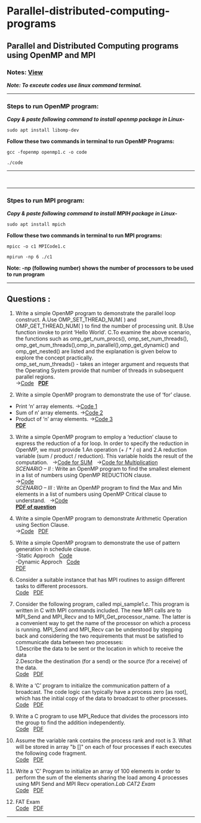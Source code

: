# Parallel-distributed-computing-programs
## Parallel and Distributed Computing programs using OpenMP and MPI </br> 
### Notes: [View](https://github.com/ishanjogalekar/Parallel-distributed-computing-programs/blob/main/PDFs/Combined%20Study%20Material.pdf) 
***Note: To exceute codes use linux command terminal.***

---
### Steps to run OpenMP program:</br>
***Copy & paste following command to install openmp package in Linux-***
```
sudo apt install libomp-dev
```
**Follow these two commands in terminal to run OpenMP Programs:**</br>
 
```
gcc -fopenmp openmp1.c -o code 
```
 
```
./code
```
---

</br>

---
### Stpes to run MPI program:</br>
***Copy & paste following command to install MPIH package in Linux-***
```
sudo apt install mpich
```
**Follow these two commands in terminal to run MPI programs:**</br>
```
mpicc -o c1 MPICode1.c
```

```
mpirun -np 6 ./c1
```
**Note:    -np (following number) shows the number of processors to be used to run program**

---

## Questions : 
1. Write a simple OpenMP program to demonstrate the parallel loop construct. A.Use OMP_SET_THREAD_NUM( ) and OMP_GET_THREAD_NUM( ) to find the number of processing unit. B.Use function invoke to print ‘Hello World’. C.To examine the above scenario, the functions such as omp_get_num_procs(), omp_set_num_threads(), omp_get_num_threads(),omp_in_parallel(),omp_get_dynamic() and omp_get_nested() are listed and the explanation is given below to explore the concept practically.  
omp_set_num_threads() - takes an integer argument and requests that the Operating System provide that number of threads in subsequent parallel regions. </br>
->[Code](https://github.com/ishanjogalekar/Parallel-distributed-computing-programs/blob/main/Programs/code1.c)  &nbsp; [**PDF**](https://github.com/ishanjogalekar/Parallel-distributed-computing-programs/blob/main/PDFs/19BCE2250%20Assignment%201%20PDC%20LAB.pdf) </br>

2. Write a simple OpenMP program to demonstrate the use of ‘for’ clause.
- Print ‘n’ array elements. ->[Code 1](https://github.com/ishanjogalekar/Parallel-distributed-computing-programs/blob/main/Programs/array1.c)
- Sum of n’ array elements. ->[Code 2](https://github.com/ishanjogalekar/Parallel-distributed-computing-programs/blob/main/Programs/array2.c) 
- Product of ‘n’ array elements. ->[Code 3](https://github.com/ishanjogalekar/Parallel-distributed-computing-programs/blob/main/Programs/array3.c) <br/>
[**PDF**](https://github.com/ishanjogalekar/Parallel-distributed-computing-programs/blob/main/PDFs/19BCE2250%20DA%202.pdf) <br/>

3. Write  a  simple  OpenMP  program  to  employ  a  ‘reduction’  clause  to express the reduction of a for loop. In order to specify the reduction in OpenMP, we must provide 1.An operation (+ / * / o) and 2.A reduction variable (sum / product / reduction). This variable holds the result of the computation. &nbsp;
->[Code for SUM](https://github.com/ishanjogalekar/Parallel-distributed-computing-programs/blob/main/Programs/reduction_Sum.c) &nbsp; ->[Code for Multiplication](https://github.com/ishanjogalekar/Parallel-distributed-computing-programs/blob/main/Programs/reduction_Mul.c) </br>
*SCENARIO – II* : Write an OpenMP program to find the smallest element in a list of numbers using OpenMP REDUCTION clause. </br>
->[Code](https://github.com/ishanjogalekar/Parallel-distributed-computing-programs/blob/main/Programs/reduction_arr1.c) </br>
*SCENARIO – III* : Write an OpenMP  program  to find the Max and  Min elements in a list of numbers using OpenMP Critical clause to understand. &nbsp;
->[Code](https://github.com/ishanjogalekar/Parallel-distributed-computing-programs/blob/main/Programs/reduction_arr2.c) </br>
[**PDF of question**](https://github.com/ishanjogalekar/Parallel-distributed-computing-programs/blob/main/PDFs/19BCE2250%20DA%203.pdf) </br>

4. Write a simple OpenMP program to demonstrate Arithmetic Operation using Section Clause. </br>
->[Code](https://github.com/ishanjogalekar/Parallel-distributed-computing-programs/blob/main/Programs/reduction_arithmetic.c)   &nbsp;   [PDF](https://github.com/ishanjogalekar/Parallel-distributed-computing-programs/blob/main/PDFs/19BCE2250%20DA%204.pdf) </br> 

5. Write a simple OpenMP program to demonstrate the use of pattern generation in schedule clause. </br>
-Static Approch   &nbsp;    [Code](https://github.com/ishanjogalekar/Parallel-distributed-computing-programs/blob/main/Programs/Star_Static.c) </br>
-Dynamic Approch   &nbsp;    [Code](https://github.com/ishanjogalekar/Parallel-distributed-computing-programs/blob/main/Programs/Star_Dynamic.c) </br>
[PDF](https://github.com/ishanjogalekar/Parallel-distributed-computing-programs/blob/main/PDFs/19BCE2250%20DA%205.pdf) </br>

6. Consider a suitable instance that has MPI routines to assign different tasks to different processors. </br>
[Code](https://github.com/ishanjogalekar/Parallel-distributed-computing-programs/blob/main/Programs/MPI_Simple.c)   &nbsp;   [PDF](https://github.com/ishanjogalekar/Parallel-distributed-computing-programs/blob/main/PDFs/19BCE2250%20DA%206.pdf) </br>

7. Consider the following program, called mpi_sample1.c. This program is written in C with MPI commands included. The new MPI calls are to MPI_Send and MPI_Recv and to 
MPI_Get_processor_name. The latter is a convenient way to get the name of the processor on which a process is running. MPI_Send and MPI_Recv can be understood by stepping back and considering the two requirements that must be satisfied to communicate data between two processes: </br>
1.Describe the data to be sent or the location in which to receive the data  
2.Describe the destination (for a send) or the source (for a receive) of the data. </br>
[Code](https://github.com/ishanjogalekar/Parallel-distributed-computing-programs/blob/main/Programs/MPI_Send_Receive.c)   &nbsp;   [PDF](https://github.com/ishanjogalekar/Parallel-distributed-computing-programs/blob/main/PDFs/19BCE2250%20DA%207%20.pdf) </br>

8. Write a ‘C’ program to initialize the communication pattern of a broadcast. The code logic can typically have a process zero [as root], which has the initial copy of the data to broadcast to other processes. </br>
[Code](https://github.com/ishanjogalekar/Parallel-distributed-computing-programs/blob/main/Programs/MPI_Bcast.c)   &nbsp;   [PDF](https://github.com/ishanjogalekar/Parallel-distributed-computing-programs/blob/main/PDFs/19BCE2250%20DA%208.pdf) </br>

9. Write a C program to use MPI_Reduce that divides the processors into the group to find the addition independently. </br>
[Code](https://github.com/ishanjogalekar/Parallel-distributed-computing-programs/blob/main/Programs/MPI_Reduce.c)   &nbsp;   [PDF](https://github.com/ishanjogalekar/Parallel-distributed-computing-programs/blob/main/PDFs/19BCE2250%20DA%209.pdf) </br>

10. Assume the variable rank contains the process rank and root is 3. What will be stored in array "b []" on each of four processes if each executes the following code fragment. </br>
[Code](https://github.com/ishanjogalekar/Parallel-distributed-computing-programs/blob/main/Programs/MPI_Gather.c)   &nbsp;   [PDF](https://github.com/ishanjogalekar/Parallel-distributed-computing-programs/blob/main/PDFs/19BCE2250%20DA%2010.pdf) </br>

11. Write a ‘C’ Program to initialize  an  array  of  100  elements  in  order  to  perform  the  sum  of the elements sharing the load among 4 processes using MPI Send and MPI Recv operation.*Lab CAT2 Exam* </br>
[Code](https://github.com/ishanjogalekar/Parallel-distributed-computing-programs/blob/main/Programs/MPI_arr.c)   &nbsp;   [PDF](https://github.com/ishanjogalekar/Parallel-distributed-computing-programs/blob/main/PDFs/19BCE2250%20LAB%20cat%202%20.pdf) </br>

12. FAT Exam </br>
[Code](https://github.com/ishanjogalekar/Parallel-distributed-computing-programs/blob/main/Programs/FAT.c)   &nbsp;   [PDF](https://github.com/ishanjogalekar/Parallel-distributed-computing-programs/blob/main/PDFs/19BCE2250.pdf) </br>

---
